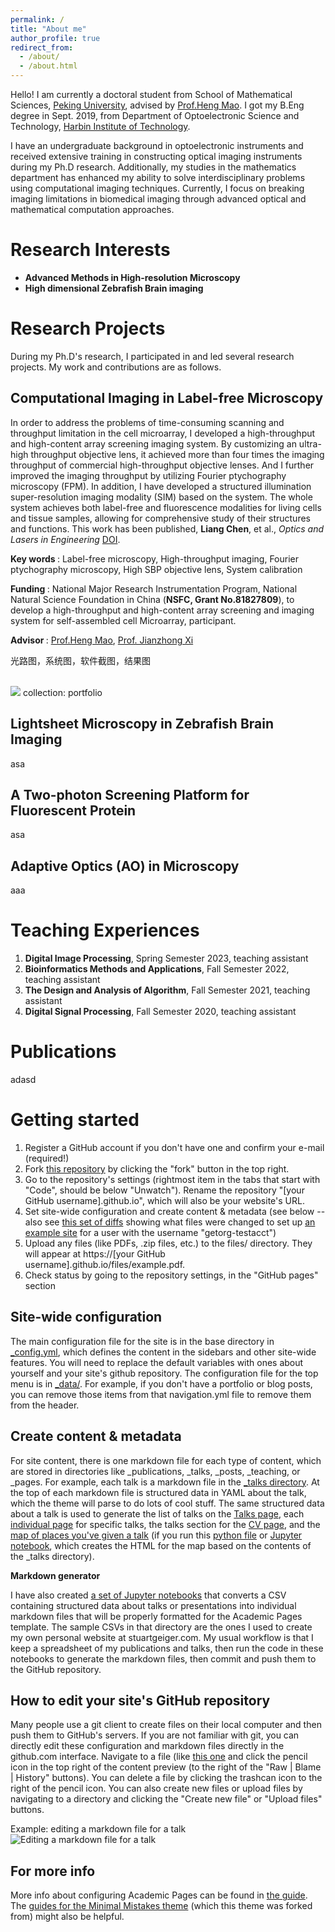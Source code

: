 ```yaml
---
permalink: /
title: "About me"
author_profile: true
redirect_from: 
  - /about/
  - /about.html
---
```

Hello! I am currently a doctoral student from School of Mathematical Sciences, [Peking University](https://english.pku.edu.cn/), advised by [Prof.Heng Mao](https://www.math.pku.edu.cn/teachers/maoh/index.html). I got my B.Eng degree in Sept. 2019, from Department of Optoelectronic Science and Technology, [Harbin Institute of Technology](http://en.hit.edu.cn/). 

I have an undergraduate background in optoelectronic instruments and received extensive training in constructing optical imaging instruments during my Ph.D research. Additionally, my studies in the mathematics department has enhanced my ability to solve interdisciplinary problems using computational imaging techniques. Currently, I focus on breaking imaging limitations in biomedical imaging through advanced optical and mathematical computation approaches.

Research Interests
======
<ul>
  <li><strong>Advanced Methods in High-resolution Microscopy</strong></li>
  <li><strong>High dimensional Zebrafish Brain imaging</strong></li>
</ul>

Research Projects
======
During my Ph.D's research, I participated in and led several research projects. My work and contributions are as follows.

Computational Imaging in Label-free Microscopy
------
In order to address the problems of time-consuming scanning and throughput limitation in the cell microarray, I developed a high-throughput and high-content array screening imaging system. By customizing an ultra-high throughput objective lens, it achieved more than four times the imaging throughput of commercial high-throughput objective lenses. And I further improved the imaging throughput by utilizing Fourier ptychography microscopy (FPM). In addition, I have developed a structured illumination super-resolution imaging modality (SIM) based on the system. The whole system achieves both label-free and fluorescence modalities for living cells and tissue samples, allowing for comprehensive study of their structures and functions. This work has been published, <strong>Liang Chen</strong>, et al., <i>Optics and Lasers in Engineering</i> [DOI](https://doi.org/10.1016/j.optlaseng.2024.108055).

<strong> Key words </strong>: Label-free microscopy, High-throughput imaging, Fourier ptychography microscopy, High SBP objective lens, System calibration

<strong> Funding </strong>: National Major Research Instrumentation Program, National Natural Science Foundation in China (<strong>NSFC, Grant No.81827809</strong>), to develop a high-throughput and high-content array screening and imaging system for self-assembled cell Microarray, participant.

<strong> Advisor </strong>: [Prof.Heng Mao](https://www.math.pku.edu.cn/teachers/maoh/index.html), [Prof. Jianzhong Xi](http://www2.coe.pku.edu.cn/subpaget.asp?id=19)

光路图，系统图，软件截图，结果图

<br/><img src='/images/500x300.png'>
collection: portfolio

Lightsheet Microscopy in Zebrafish Brain Imaging
------
asa

A Two-photon Screening Platform for Fluorescent Protein
------
asa

Adaptive Optics (AO) in Microscopy 
------
aaa

Teaching Experiences
======
1. <strong>Digital Image Processing</strong>, Spring Semester 2023, teaching assistant
2. <strong>Bioinformatics Methods and Applications</strong>, Fall Semester 2022, teaching assistant
3. <strong>The Design and Analysis of Algorithm</strong>, Fall Semester 2021, teaching assistant
4. <strong>Digital Signal Processing</strong>, Fall Semester 2020, teaching assistant

Publications
======
adasd

Getting started
======
1. Register a GitHub account if you don't have one and confirm your e-mail (required!)
1. Fork [this repository](https://github.com/academicpages/academicpages.github.io) by clicking the "fork" button in the top right. 
1. Go to the repository's settings (rightmost item in the tabs that start with "Code", should be below "Unwatch"). Rename the repository "[your GitHub username].github.io", which will also be your website's URL.
1. Set site-wide configuration and create content & metadata (see below -- also see [this set of diffs](http://archive.is/3TPas) showing what files were changed to set up [an example site](https://getorg-testacct.github.io) for a user with the username "getorg-testacct")
1. Upload any files (like PDFs, .zip files, etc.) to the files/ directory. They will appear at https://[your GitHub username].github.io/files/example.pdf.  
1. Check status by going to the repository settings, in the "GitHub pages" section

Site-wide configuration
------
The main configuration file for the site is in the base directory in [_config.yml](https://github.com/academicpages/academicpages.github.io/blob/master/_config.yml), which defines the content in the sidebars and other site-wide features. You will need to replace the default variables with ones about yourself and your site's github repository. The configuration file for the top menu is in [_data/](https://github.com/academicpages/academicpages.github.io/blob/master/_data/navigation.yml). For example, if you don't have a portfolio or blog posts, you can remove those items from that navigation.yml file to remove them from the header. 

Create content & metadata
------
For site content, there is one markdown file for each type of content, which are stored in directories like _publications, _talks, _posts, _teaching, or _pages. For example, each talk is a markdown file in the [_talks directory](https://github.com/academicpages/academicpages.github.io/tree/master/_talks). At the top of each markdown file is structured data in YAML about the talk, which the theme will parse to do lots of cool stuff. The same structured data about a talk is used to generate the list of talks on the [Talks page](https://academicpages.github.io/talks), each [individual page](https://academicpages.github.io/talks/2012-03-01-talk-1) for specific talks, the talks section for the [CV page](https://academicpages.github.io/cv), and the [map of places you've given a talk](https://academicpages.github.io/talkmap.html) (if you run this [python file](https://github.com/academicpages/academicpages.github.io/blob/master/talkmap.py) or [Jupyter notebook](https://github.com/academicpages/academicpages.github.io/blob/master/talkmap.ipynb), which creates the HTML for the map based on the contents of the _talks directory).

**Markdown generator**

I have also created [a set of Jupyter notebooks](https://github.com/academicpages/academicpages.github.io/tree/master/markdown_generator
) that converts a CSV containing structured data about talks or presentations into individual markdown files that will be properly formatted for the Academic Pages template. The sample CSVs in that directory are the ones I used to create my own personal website at stuartgeiger.com. My usual workflow is that I keep a spreadsheet of my publications and talks, then run the code in these notebooks to generate the markdown files, then commit and push them to the GitHub repository.

How to edit your site's GitHub repository
------
Many people use a git client to create files on their local computer and then push them to GitHub's servers. If you are not familiar with git, you can directly edit these configuration and markdown files directly in the github.com interface. Navigate to a file (like [this one](https://github.com/academicpages/academicpages.github.io/blob/master/_talks/2012-03-01-talk-1.md) and click the pencil icon in the top right of the content preview (to the right of the "Raw | Blame | History" buttons). You can delete a file by clicking the trashcan icon to the right of the pencil icon. You can also create new files or upload files by navigating to a directory and clicking the "Create new file" or "Upload files" buttons. 

Example: editing a markdown file for a talk
![Editing a markdown file for a talk](/images/editing-talk.png)

For more info
------
More info about configuring Academic Pages can be found in [the guide](https://academicpages.github.io/markdown/). The [guides for the Minimal Mistakes theme](https://mmistakes.github.io/minimal-mistakes/docs/configuration/) (which this theme was forked from) might also be helpful.
